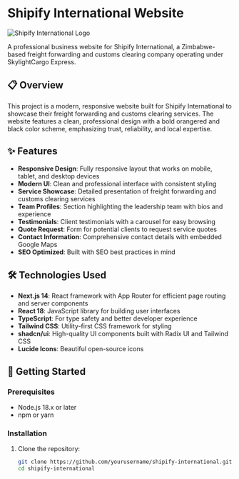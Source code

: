 # Shipify International Website

![Shipify International Logo](public/images/logo.png)

A professional business website for Shipify International, a Zimbabwe-based freight forwarding and customs clearing company operating under SkylightCargo Express.

## 📋 Overview

This project is a modern, responsive website built for Shipify International to showcase their freight forwarding and customs clearing services. The website features a clean, professional design with a bold orangered and black color scheme, emphasizing trust, reliability, and local expertise.

## ✨ Features

- **Responsive Design**: Fully responsive layout that works on mobile, tablet, and desktop devices
- **Modern UI**: Clean and professional interface with consistent styling
- **Service Showcase**: Detailed presentation of freight forwarding and customs clearing services
- **Team Profiles**: Section highlighting the leadership team with bios and experience
- **Testimonials**: Client testimonials with a carousel for easy browsing
- **Quote Request**: Form for potential clients to request service quotes
- **Contact Information**: Comprehensive contact details with embedded Google Maps
- **SEO Optimized**: Built with SEO best practices in mind

## 🛠️ Technologies Used

- **Next.js 14**: React framework with App Router for efficient page routing and server components
- **React 18**: JavaScript library for building user interfaces
- **TypeScript**: For type safety and better developer experience
- **Tailwind CSS**: Utility-first CSS framework for styling
- **shadcn/ui**: High-quality UI components built with Radix UI and Tailwind CSS
- **Lucide Icons**: Beautiful open-source icons

## 🚀 Getting Started

### Prerequisites

- Node.js 18.x or later
- npm or yarn

### Installation

1. Clone the repository:
   ```bash
   git clone https://github.com/yourusername/shipify-international.git
   cd shipify-international

